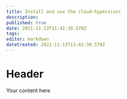 ```yaml
---
title: Install and use the cloud-hypervisor
description: 
published: true
date: 2021-11-13T11:42:30.570Z
tags: 
editor: markdown
dateCreated: 2021-11-13T11:42:30.570Z
---
```


# Header
Your content here